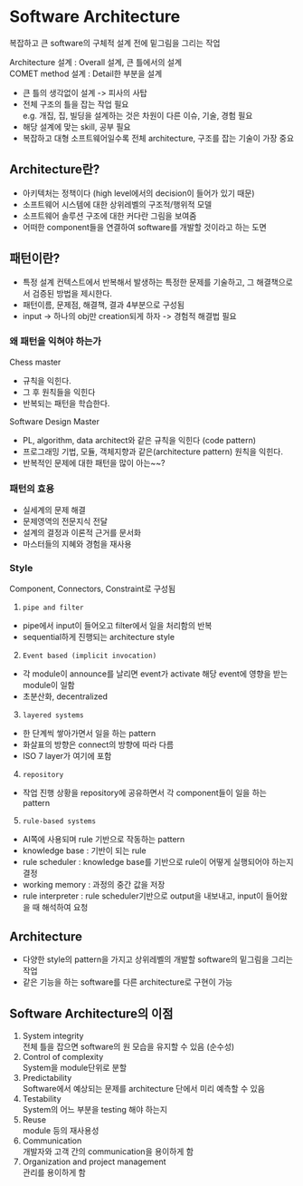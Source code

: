 # Software Architecture
복잡하고 큰 software의 구체적 설계 전에 밑그림을 그리는 작업

Architecture 설계 : Overall 설계, 큰 틀에서의 설계  
COMET method 설계 : Detail한 부분을 설계

- 큰 틀의 생각없이 설계 -> 피사의 사탑
- 전체 구조의 틀을 잡는 작업 필요  
e.g. 개집, 집, 빌딩을 설계하는 것은 차원이 다른 이슈, 기술, 경험 필요  
- 해당 설계에 맞는 skill, 공부 필요  
- 복잡하고 대형 소프트웨어일수록 전체 architecture, 구조를 잡는 기술이 가장 중요  

## Architecture란?
- 아키텍처는 정책이다 (high level에서의 decision이 들어가 있기 때문)
- 소프트웨어 시스템에 대한 상위레벨의 구조적/행위적 모델
- 소프트웨어 솔루션 구조에 대한 커다란 그림을 보여줌
- 어떠한 component들을 연결하여 software를 개발할 것이라고 하는 도면

## 패턴이란?
- 특정 설계 컨텍스트에서 반복해서 발생하는 특정한 문제를 기술하고, 그 해결책으로서 검증된 방법을 제시한다.
- 패턴이름, 문제점, 해결책, 결과 4부분으로 구성됨
- input -> 하나의 obj만 creation되게 하자 -> 경험적 해결법 필요

### 왜 패턴을 익혀야 하는가
Chess master
- 규칙을 익힌다.
- 그 후 원칙들을 익힌다
- 반복되는 패턴을 학습한다.

Software Design Master
- PL, algorithm, data architect와 같은 규칙을 익힌다 (code pattern)
- 프로그래밍 기법, 모듈, 객체지향과 같은(architecture pattern) 원칙을 익힌다.
- 반복적인 문제에 대한 패턴을 많이 아는~~?

### 패턴의 효용
- 실세계의 문제 해결
- 문제영역의 전문지식 전달
- 설계의 결정과 이론적 근거를 문서화
- 마스터들의 지혜와 경험을 재사용

### Style 
Component, Connectors, Constraint로 구성됨  

1. `pipe and filter`
- pipe에서 input이 들어오고 filter에서 일을 처리함의 반복
- sequential하게 진행되는 architecture style

2. `Event based (implicit invocation)`
- 각 module이 announce를 날리면 event가 activate 해당 event에 영향을 받는 module이 일함
- 초분산화, decentralized

3. `layered systems`
- 한 단계씩 쌓아가면서 일을 하는 pattern
- 화살표의 방향은 connect의 방향에 따라 다름
- ISO 7 layer가 여기에 포함

4. `repository`
- 작업 진행 상황을 repository에 공유하면서 각 component들이 일을 하는 pattern

5. `rule-based systems`
- AI쪽에 사용되며 rule 기반으로 작동하는 pattern
- knowledge base : 기반이 되는 rule 
- rule scheduler : knowledge base를 기반으로 rule이 어떻게 실행되어야 하는지 결정
- working memory : 과정의 중간 값을 저장
- rule interpreter : rule scheduler기반으로 output을 내보내고, input이 들어왔을 때 해석하여 요청  

## Architecture
- 다양한 style의 pattern을 가지고 상위레벨의 개발할 software의 밑그림을 그리는 작업
- 같은 기능을 하는 software를 다른 architecture로 구현이 가능

## Software Architecture의 이점

1. System integrity  
전체 틀을 잡으면 software의 원 모습을 유지할 수 있음 (순수성)
2. Control of complexity  
System을 module단위로 분할
3. Predictability  
Software에서 예상되는 문제를 architecture 단에서 미리 예측할 수 있음
4. Testability  
System의 어느 부분을 testing 해야 하는지
5. Reuse  
module 등의 재사용성
6. Communication  
개발자와 고객 간의 communication을 용이하게 함
7. Organization and project management  
관리를 용이하게 함
